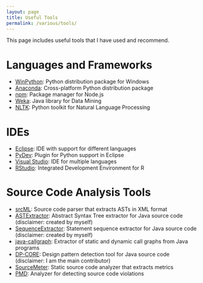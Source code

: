 ```yaml
---
layout: page
title: Useful Tools
permalink: /various/tools/
---
```


This page includes useful tools that I have used and recommend.

<h1>Languages and Frameworks</h1>
<ul>
  <li><a target="_blank" href="http://winpython.sourceforge.net/">WinPython</a>: Python distribution package for Windows</li>
  <li><a target="_blank" href="https://www.anaconda.com/download">Anaconda</a>: Cross-platform Python distribution package</li>
  <li><a target="_blank" href="https://www.npmjs.com">npm</a>: Package manager for Node.js</li>
  <li><a target="_blank" href="http://www.cs.waikato.ac.nz/ml/weka/">Weka</a>: Java library for Data Mining</li>
  <li><a target="_blank" href="http://www.nltk.org/">NLTK</a>: Python toolkit for Natural Language Processing</li>
</ul>

<h1>IDEs</h1>
<ul>
  <li><a target="_blank" href="https://eclipse.org/">Eclipse</a>: IDE with support for different languages</li>
  <li><a target="_blank" href="http://www.pydev.org/">PyDev</a>: Plugin for Python support in Eclipse</li>
  <li><a target="_blank" href="https://www.visualstudio.com/">Visual Studio</a>: IDE for multiple languages</li>
  <li><a target="_blank" href="https://www.rstudio.com/">RStudio</a>: Integrated Development Environment for R</li>
</ul>

<h1>Source Code Analysis Tools</h1>
<ul>
  <li><a target="_blank" href="http://www.srcml.org/">srcML</a>: Source code parser that extracts ASTs in XML format</li>
  <li><a target="_blank" href="https://github.com/thdiaman/ASTExtractor">ASTExtractor</a>: Abstract Syntax Tree extractor for Java source code (disclaimer: created by myself)</li>
  <li><a target="_blank" href="https://github.com/thdiaman/SequenceExtractor">SequenceExtractor</a>: Statement sequence extractor for Java source code (disclaimer: created by myself)</li>
  <li><a target="_blank" href="https://github.com/gousiosg/java-callgraph">java-callgraph</a>: Extractor of static and dynamic call graphs from Java programs</li>
  <li><a target="_blank" href="https://github.com/AuthEceSoftEng/DP-CORE">DP-CORE</a>: Design pattern detection tool for Java source code (disclaimer: I am the main contributor)</li>
  <li><a target="_blank" href="https://www.sourcemeter.com/">SourceMeter</a>: Static source code analyzer that extracts metrics</li>
  <li><a target="_blank" href="https://pmd.github.io/">PMD</a>: Analyzer for detecting source code violations</li>
</ul>


